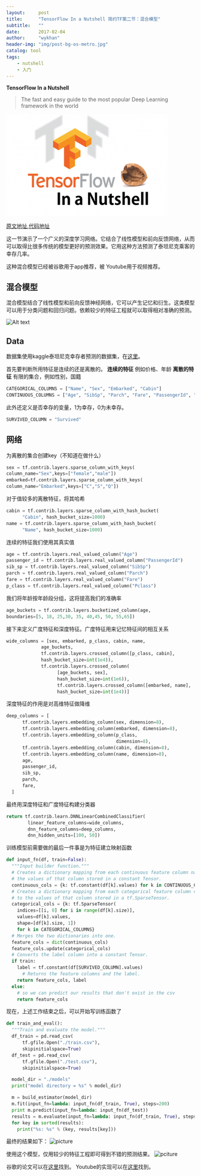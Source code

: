 ```yaml
---
layout:     post
title:      "TensorFlow In a Nutshell 简约TF第二节：混合模型"
subtitle:   ""
date:       2017-02-04
author:     "wykhan"
header-img: "img/post-bg-os-metro.jpg"
catalog: tool
tags:
    - nutshell
    - 入门
---
```



**TensorFlow In a Nutshell**
> The fast and easy guide to the most popular Deep Learning framework in the world         

![Alt text](./tensorflow_nutshell-1-432x270.png)

[原文地址](http://camron.xyz/index.php/2016/09/13/hybrid_learning/),[代码地址](https://github.com/c0cky/TensorFlow-in-a-Nutshell/tree/master/part2)

这一节演示了一个广义的深度学习网络。它结合了线性模型和前向反馈网络，从而可以取得比很多传统的模型更好的预测效果。它用这种方法预测了泰坦尼克乘客的幸存几率。

这种混合模型已经被谷歌用于app推荐，被 Youtube用于视频推荐。

## 混合模型

混合模型结合了线性模型和前向反馈神经网络，它可以产生记忆和衍生。这类模型可以用于分类问题和回归问题。依赖较少的特征工程就可以取得相对准确的预测。


![Alt text](https://d262ilb51hltx0.cloudfront.net/max/2000/1*UutPkDr3n0DF6RrlnsAJEA.png)


## Data
数据集使用kaggle泰坦尼克幸存者预测的数据集，在[这里](https://www.kaggle.com/c/titanic/data)。

首先要判断所用特征是连续的还是离散的。
**连续的特征**	例如价格、年龄
**离散的特征** 有限的集合，例如性别，国籍

```python
CATEGORICAL_COLUMNS = ["Name", "Sex", "Embarked", "Cabin"]
CONTINUOUS_COLUMNS = ["Age", "SibSp", "Parch", "Fare", "PassengerId", "Pclass"]
```

此外还定义是否幸存的变量，1为幸存，0为未幸存。
```python
SURVIVED_COLUMN = "Survived"
```

## 网络
为离散的集合创建key（不知道在做什么）
```python
sex = tf.contrib.layers.sparse_column_with_keys(
column_name="Sex",keys=["female","male"])
embarked=tf.contrib.layers.sparse_column_with_keys(
column_name="Embarked",keys=["C","S","Q"])
```

对于值较多的离散特征，将其哈希
```python
cabin = tf.contrib.layers.sparse_column_with_hash_bucket(
      "Cabin", hash_bucket_size=1000)
name = tf.contrib.layers.sparse_column_with_hash_bucket(
      "Name", hash_bucket_size=1000)
```

连续的特征我们使用其真实值
```python
age = tf.contrib.layers.real_valued_column("Age")
passenger_id = tf.contrib.layers.real_valued_column("PassengerId")
sib_sp = tf.contrib.layers.real_valued_column("SibSp")
parch = tf.contrib.layers.real_valued_column("Parch")
fare = tf.contrib.layers.real_valued_column("Fare")
p_class = tf.contrib.layers.real_valued_column("Pclass")
```
我们将年龄按年龄段分组，这将提高我们的准确率
```python
age_buckets = tf.contrib.layers.bucketized_column(age,
boundaries=[5, 18, 25,30, 35, 40,45, 50, 55,65])
```

接下来定义广度特征和深度特征。广度特征用来记忆特征间的相互关系
```python
wide_columns = [sex, embarked, p_class, cabin, name, 
             age_buckets,
             tf.contrib.layers.crossed_column([p_class, cabin],
             hash_bucket_size=int(1e4)),
             tf.contrib.layers.crossed_column(
                   [age_buckets, sex],
                   hash_bucket_size=int(1e6)),
                   tf.contrib.layers.crossed_column([embarked, name],
                   hash_bucket_size=int(1e4))]
```
深度特征的作用是对高维特征做降维
```python
deep_columns = [
      tf.contrib.layers.embedding_column(sex, dimension=8),
      tf.contrib.layers.embedding_column(embarked, dimension=8),
      tf.contrib.layers.embedding_column(p_class,
                                         dimension=8),
      tf.contrib.layers.embedding_column(cabin, dimension=8),
      tf.contrib.layers.embedding_column(name, dimension=8),
      age,
      passenger_id,
      sib_sp,
      parch,
      fare,
  ]
```
最终用深度特征和广度特征构建分类器
```python
return tf.contrib.learn.DNNLinearCombinedClassifier(
        linear_feature_columns=wide_columns,
        dnn_feature_columns=deep_columns,
        dnn_hidden_units=[100, 50])
```
训练模型前需要做的最后一件事是为特征建立映射函数
```python
def input_fn(df, train=False):
  """Input builder function."""
  # Creates a dictionary mapping from each continuous feature column name (k) to
  # the values of that column stored in a constant Tensor.
  continuous_cols = {k: tf.constant(df[k].values) for k in CONTINUOUS_COLUMNS}
  # Creates a dictionary mapping from each categorical feature column name (k)
  # to the values of that column stored in a tf.SparseTensor.
  categorical_cols = {k: tf.SparseTensor(
    indices=[[i, 0] for i in range(df[k].size)],
    values=df[k].values,
    shape=[df[k].size, 1])
    for k in CATEGORICAL_COLUMNS}
  # Merges the two dictionaries into one.
  feature_cols = dict(continuous_cols)
  feature_cols.update(categorical_cols)
  # Converts the label column into a constant Tensor.
  if train:
    label = tf.constant(df[SURVIVED_COLUMN].values)
      # Returns the feature columns and the label.
    return feature_cols, label
  else:
    # so we can predict our results that don't exist in the csv
    return feature_cols
```
现在，上述工作结束之后，可以开始写训练函数了
```python
def train_and_eval():
  """Train and evaluate the model."""
  df_train = pd.read_csv(
      tf.gfile.Open("./train.csv"),
      skipinitialspace=True)
  df_test = pd.read_csv(
      tf.gfile.Open("./test.csv"),
      skipinitialspace=True)
```
```python
  model_dir = "./models"
  print("model directory = %s" % model_dir)
```
```python
  m = build_estimator(model_dir)
  m.fit(input_fn=lambda: input_fn(df_train, True), steps=200)
  print m.predict(input_fn=lambda: input_fn(df_test))
  results = m.evaluate(input_fn=lambda: input_fn(df_train, True), steps=1)
  for key in sorted(results):
    print("%s: %s" % (key, results[key]))
```
最终的结果如下：
![picture](https://app.yinxiang.com/shard/s55/res/9e9a7518-daed-48f3-ab68-f049cd937bc4)

使用这个模型，仅用较少的特征工程即可得到不错的预测结果。
![pciture](https://app.yinxiang.com/shard/s55/res/dc884ccd-9a37-4224-b329-06d49a835c3a)

谷歌的论文可以在[这里](https://arxiv.org/abs/1606.07792)找到。
Youtube的实现可以在[这里](https://static.googleusercontent.com/media/research.google.com/en//pubs/archive/45530.pdf)找到。


